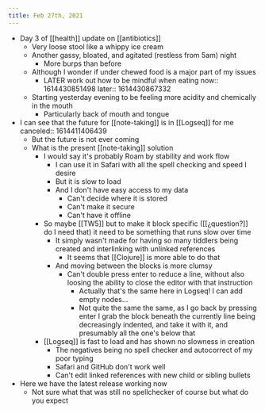 ```yaml
---
title: Feb 27th, 2021
---
```


- Day 3 of [[health]] update on [[antibiotics]]
    - Very loose stool like a whippy ice cream
    - Another gassy, bloated, and agitated (restless from 5am) night
        - More burps than before
    - Although I wonder if under chewed food is a major part of my issues
        - LATER work out how to be mindful when eating
          now:: 1614430851498
          later:: 1614430867332
    - Starting yesterday evening to be feeling more acidity and chemically in the mouth
        - Particularly back of mouth and tongue
- I can see that the future for [[note-taking]] is in [[Logseq]] for me
  canceled:: 1614411406439
    - But the future is not ever coming
    - What is the present [[note-taking]] solution
        - I would say it's probably Roam by stability and work flow
            - I can use it in Safari with all the spell checking and speed I desire
            - But it is slow to load
            - And I don't have easy access to my data
                - Can't decide where it is stored
                - Can't make it secure
                - Can't have it offline
        - So maybe [[TW5]] but to make it block specific ([[¿question?]] do I need that) it need to be something that runs slow over time
            - It simply wasn't made for having so many tiddlers being created and interlinking with unlinked references
                - It seems that [[Clojure]] is more able to do that
            - And moving between the blocks is more clumsy
                - Can't double press enter to reduce a line, without also loosing the ability to close the editor with that instruction
                    - Actually that's the same here in Logseq! I can add empty nodes…
                    - Not quite the same the same, as I go back by pressing enter I grab the block beneath the currently line being decreasingly indented, and take it with it, and presumably all the one's below that
        - [[Logseq]] is fast to load and has shown no slowness in creation
            - The negatives being no spell checker and autocorrect of my poor typing
            - Safari and GitHub don't work well
            - Can't edit linked references with new child or sibling bullets
- Here we have the latest release working now
    - Not sure what that was still no spellchecker of course but what do you expect